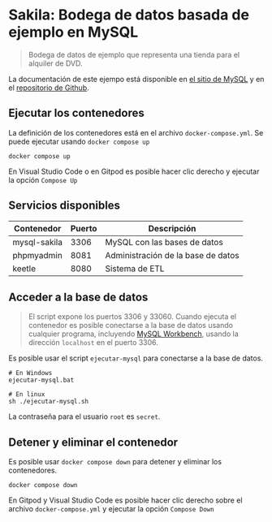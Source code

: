 # Sakila: Bodega de datos basada de ejemplo en MySQL

> Bodega de datos de ejemplo que representa una tienda para el alquiler de DVD.

La documentación de este ejempo está disponible en [el sitio de MySQL](https://dev.mysql.com/doc/sakila/en/sakila-introduction.html) y en el [repositorio de Github](https://github.com/datacharmer/test_db).


## Ejecutar los contenedores

La definición de los contenedores está en el archivo `docker-compose.yml`. Se puede ejecutar usando `docker compose up`

```
docker compose up
```

En Visual Studio Code o en Gitpod es posible hacer clic derecho y ejecutar la opción `Compose Up`

## Servicios disponibles

| Contenedor   | Puerto    | Descripción                        |
|--------------|-----------|------------------------------------|
| mysql-sakila | 3306      | MySQL con las bases de datos       | 
| phpmyadmin   | 8081      | Administración de la base de datos |
| keetle       | 8080      | Sistema de ETL                     |


## Acceder a la base de datos

> El script expone los puertos 3306 y 33060. Cuando ejecuta el contenedor es posible conectarse a la base de datos usando cualquier programa, incluyendo [MySQL Workbench](https://www.mysql.com/products/workbench/), usando la dirección `localhost` en el puerto 3306.

Es posible usar el script `ejecutar-mysql` para conectarse a la base de datos.

```
# En Windows
ejecutar-mysql.bat

# En linux
sh ./ejecutar-mysql.sh
```

La contraseña para el usuario `root` es `secret`.

## Detener y eliminar el contenedor

Es posible usar `docker compose down` para detener y eliminar los contenedores.

```
docker compose down
```

En Gitpod y Visual Studio Code es posible hacer clic derecho sobre el archivo `docker-compose.yml` y ejecutar la opción `Compose Down`
